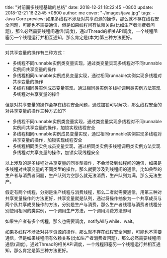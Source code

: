title: "对前面多线程基础的总结"
date: 2018-12-21 18:22:45 +0800
update: 2018-12-21 18:22:45 +0800
author: me
cover: "-/images/java.jpg"
tags:
    - Java Core
preview: 如果多线程不涉及对共享资源的操作，那么就不存在线程安全问题，可能也不需要通信，但是如果线程间有依赖关系(比如生产者消费者问题)，那么必然需要线程间通信(调度)，通过Thread的相关API调度，一个线程阻塞另一个线程运行并相互通知，那么肯定是(本文)第三种方法更好。

---

对共享变量的操作有三种方式：

+ 多线程不同runnable实例类变量实现，通过类变量实现多线程对不同runnable实例间共享变量的操作
+ 多线程相同runnable实例成员变量实现，通过相同runnable实例实现多线程对共享变量的操作
+ 多线程相同类实例成员变量实现，通过相同类实例多线程调用类实例方法实现多线程对共享变量的操作

但是对共享变量的操作会存在线程安全问题，通过加锁可以解决，那么线程安全的对共享变量的操作三种方式如下

+ 多线程不同runnable实例类变量实现，通过类变量实现多线程对不同runnable实例间共享变量的操作，加锁实现线程安全
+ 多线程相同runnable实例成员变量实现，通过相同runnable实例实现多线程对共享变量的操作，加锁实现线程安全
+ 多线程相同类实例成员变量实现，通过相同类实例多线程调用类实例方法实现多线程对共享变量的操作，加锁实现线程安全

以上涉及的是多线程对共享变量的同类型操作，不会涉及到线程间的通信，如果是多线程对共享变量的不同类型的操作，那么就要涉及到线程间的通信，比如典型的生产者与消费者问题，生产队列为空那么就无法消费，生产队列为满，那么无法生产。

假定有两个线程，分别是生产线程与消费线程，那么二者就需要通信，用第三种对共享变量操作的方法更好，共享变量就是队列，通过将操作抽象为一个共享成员与两个队共享成员操作的方法，分别是生产与消费，那么生产者线程与消费者线程分别使用相同的类实例，一个调用生产方法，一个调用消费方法即可

如果生产者有多个线程，那么也需要调度，notifyAll与while、wait。

如果多线程不涉及对共享资源的操作，那么就不存在线程安全问题，可能也不需要通信，但是如果线程间有依赖关系(比如生产者消费者问题)，那么必然需要线程间通信(调度)，通过Thread的相关API调度，一个线程阻塞另一个线程运行并相互通知，那么肯定是第三种方法更好。